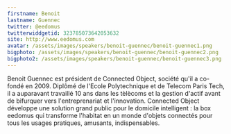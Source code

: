 ```yaml
---
firstname: Benoit
lastname: Guennec
twitter: @eedomus
twitterwiddgetid: 323785073642053632
site: http://www.eedomus.com
avatar: /assets/images/speakers/benoit-guennec/benoit-guennec1.png
bigphoto: /assets/images/speakers/benoit-guennec/benoit-guennec2.png
bigphoto2: /assets/images/speakers/benoit-guennec/benoit-guennec3.png
---
```


Benoit Guennec est président de Connected Object, société qu'il a co-fondé en 2009. Diplômé de l'Ecole Polytechnique et de Telecom Paris Tech, il a auparavant travaillé 10 ans dans les tèlècoms et la gestion d'actif avant de bifurquer vers l'entreprenariat et l'innovation. Connected Object développe une solution grand public pour le domicile intelligent : la box eedomus qui transforme l'habitat en un monde d'objets connectés pour tous les usages pratiques, amusants, indispensables.